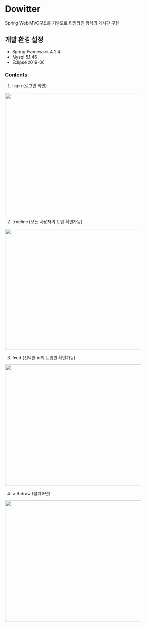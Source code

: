 # Dowitter
Spring Web MVC구조를 기반으로 타임라인 형식의 게시판 구현

## 개발 환경 설정
* Spring Framework 4.2.4
* Mysql 5.1.46
* Eclipse 2019-06

### Contents
1. login
(로그인 화면)

<img src="https://user-images.githubusercontent.com/78137352/144749253-c5fa6540-f088-4a39-9041-66efddf1988d.PNG"  width="450" height="400">

2. timeline
(모든 사용자의 트윗 확인가능)
<img src="https://user-images.githubusercontent.com/78137352/144749686-e7c632f7-9c47-42bb-8626-aa54f7972dfe.PNG"  width="450" height="400">

3. feed
(선택한 id의 트윗만 확인가능)
<img src="https://user-images.githubusercontent.com/78137352/144749643-6b41a4f6-8429-42be-98d6-31daddd685a0.PNG"  width="450" height="400">

4. withdraw
(탈퇴화면)
<img src="https://user-images.githubusercontent.com/78137352/144749751-a58c74cb-bffe-4630-bcc7-94ac01b4557d.PNG"  width="450" height="400">
